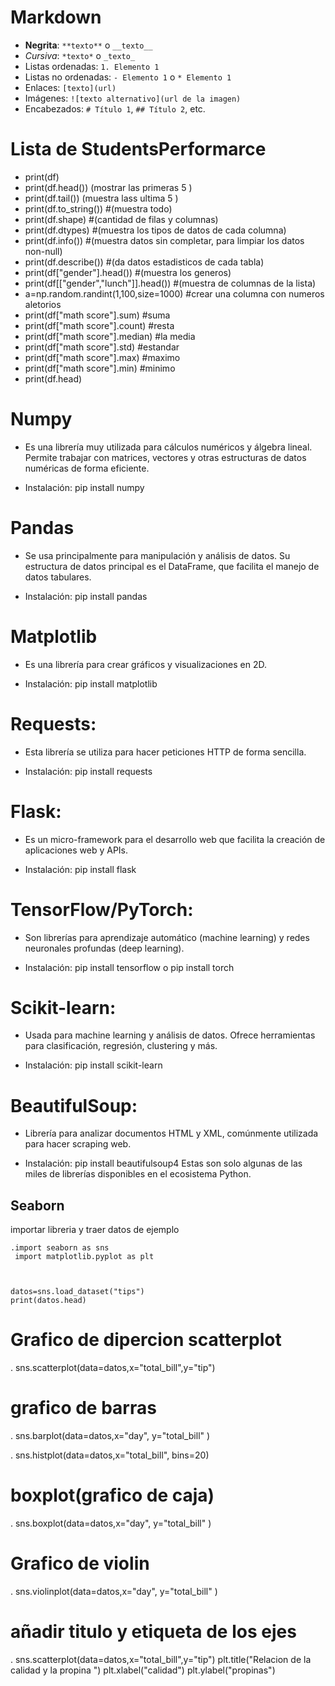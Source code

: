 # Markdown

- **Negrita**: `**texto**` o `__texto__`
- *Cursiva*: `*texto*` o `_texto_`
- Listas ordenadas: `1. Elemento 1`
- Listas no ordenadas: `- Elemento 1` o `* Elemento 1`
- Enlaces: `[texto](url)`
- Imágenes: `![texto alternativo](url de la imagen)`
- Encabezados: `# Título 1`, `## Título 2`, etc.
# Lista de StudentsPerformarce
- print(df)
- print(df.head()) (mostrar las primeras 5 )
- print(df.tail()) (muestra lass ultima 5 )
- print(df.to_string()) #(muestra todo)
- print(df.shape) #(cantidad de filas y columnas)
- print(df.dtypes) #(muestra los tipos de datos de cada columna)
- print(df.info()) #(muestra datos sin completar, para limpiar los datos non-null)
- print(df.describe()) #(da datos estadisticos de cada tabla)
- print(df["gender"].head()) #(muestra los generos)
- print(df[["gender","lunch"]].head()) #(muestra de columnas de la lista)
- a=np.random.randint(1,100,size=1000) #crear una columna con numeros aletorios
- print(df["math score"].sum) #suma
- print(df["math score"].count) #resta
- print(df["math score"].median) #la media
- print(df["math score"].std) #estandar
- print(df["math score"].max) #maximo
- print(df["math score"].min) #minimo
- print(df.head)
# Numpy
- Es una librería muy utilizada para cálculos numéricos y álgebra lineal. Permite trabajar con matrices, vectores y otras estructuras de datos numéricas de forma eficiente.

- Instalación:
pip install numpy
# Pandas
- Se usa principalmente para manipulación y análisis de datos. Su estructura de datos principal es el DataFrame, que facilita el manejo de datos tabulares.

- Instalación:
pip install pandas
# Matplotlib
- Es una librería para crear gráficos y visualizaciones en 2D.

- Instalación:
pip install matplotlib

# Requests:
- Esta librería se utiliza para hacer peticiones HTTP de forma sencilla.

- Instalación:
pip install requests
# Flask:
- Es un micro-framework para el desarrollo web que facilita la creación de aplicaciones web y APIs.

- Instalación:
pip install flask
# TensorFlow/PyTorch:
- Son librerías para aprendizaje automático (machine learning) y redes neuronales profundas (deep learning).

- Instalación:
pip install tensorflow o pip install torch
# Scikit-learn:
- Usada para machine learning y análisis de datos. Ofrece herramientas para clasificación, regresión, clustering y más.

- Instalación:
pip install scikit-learn
# BeautifulSoup:
- Librería para analizar documentos HTML y XML, comúnmente utilizada para hacer scraping web.

- Instalación:
pip install beautifulsoup4
Estas son solo algunas de las miles de librerías disponibles en el ecosistema Python.

## Seaborn
importar libreria y traer datos de ejemplo

    .import seaborn as sns
     import matplotlib.pyplot as plt



    datos=sns.load_dataset("tips")
    print(datos.head)
# Grafico de dipercion scatterplot 
. sns.scatterplot(data=datos,x="total_bill",y="tip")
# grafico de barras
. sns.barplot(data=datos,x="day", y="total_bill" )

. sns.histplot(data=datos,x="total_bill", bins=20)
# boxplot(grafico de caja)
. sns.boxplot(data=datos,x="day", y="total_bill" )
# Grafico de violin  
. sns.violinplot(data=datos,x="day", y="total_bill" )
# añadir titulo y etiqueta de los ejes 
. sns.scatterplot(data=datos,x="total_bill",y="tip")
  plt.title("Relacion de la calidad y la propina ")
  plt.xlabel("calidad")
  plt.ylabel("propinas")


